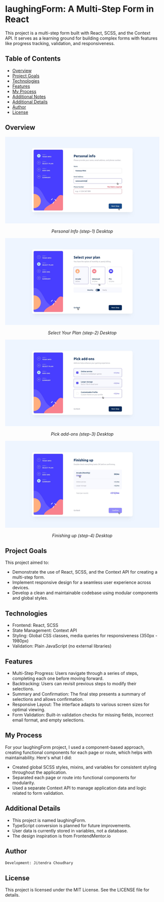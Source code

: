 # laughingForm: A Multi-Step Form in React

This project is a multi-step form built with React, SCSS, and the Context API. It serves as a learning ground for building complex forms with features like progress tracking, validation, and responsiveness.

## Table of Contents

- [Overview](#overview)
- [Project Goals](#goals)
- [Technologies](#technologies)
- [Features](#features)
- [My Process](#process)
- [Additional Notes](#notes)
- [Additional Details](#additional-details)
- [Author](#author)
- [License](#license)

## Overview

![HomePage-1](https://github.com/J11tendra/Laughing-Form/blob/main/public/active-states-step-1.jpg?raw=true)

<p align="center"><i>Personal Info (step-1) Desktop</i></p>

![HomePage-2](https://github.com/J11tendra/Laughing-Form/blob/main/public/active-states-step-2.jpg?raw=true)

<p align="center"><i>Select Your Plan (step-2) Desktop</i></p>

![HomePage-3](https://github.com/J11tendra/Laughing-Form/blob/main/public/active-states-step-3.jpg?raw=true)

<p align="center"><i>Pick add-ons (step-3) Desktop</i></p>

![HomePage-4](https://github.com/J11tendra/Laughing-Form/blob/main/public/active-states-step-4.jpg?raw=true)

<p align="center"><i>Finishing up (step-4) Desktop</i></p>

## Project Goals

This project aimed to:

- Demonstrate the use of React, SCSS, and the Context API for creating a multi-step form.
- Implement responsive design for a seamless user experience across devices.
- Develop a clean and maintainable codebase using modular components and global styles.

## Technologies

- Frontend: React, SCSS
- State Management: Context API
- Styling: Global CSS classes, media queries for responsiveness (350px - 1980px)
- Validation: Plain JavaScript (no external libraries)

## Features

- Multi-Step Progress: Users navigate through a series of steps, completing each one before moving forward.
- Backtracking: Users can revisit previous steps to modify their selections.
- Summary and Confirmation: The final step presents a summary of selections and allows confirmation.
- Responsive Layout: The interface adapts to various screen sizes for optimal viewing.
- Form Validation: Built-in validation checks for missing fields, incorrect email format, and empty selections.

## My Process

For your laughingForm project, I used a component-based approach, creating functional components for each page or route, which helps with maintainability. Here's what I did:

- Created global SCSS styles, mixins, and variables for consistent styling throughout the application.
- Separated each page or route into functional components for modularity.
- Used a separate Context API to manage application data and logic related to form validation.

## Additional Details

- This project is named laughingForm.
- TypeScript conversion is planned for future improvements.
- User data is currently stored in variables, not a database.
- The design inspiration is from FrontendMentor.io

## Author

    Development: Jitendra Choudhary

## License

This project is licensed under the MIT License. See the LICENSE file for details.
